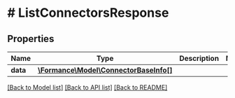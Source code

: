 # # ListConnectorsResponse

## Properties

Name | Type | Description | Notes
------------ | ------------- | ------------- | -------------
**data** | [**\Formance\Model\ConnectorBaseInfo[]**](ConnectorBaseInfo.md) |  |

[[Back to Model list]](../../README.md#models) [[Back to API list]](../../README.md#endpoints) [[Back to README]](../../README.md)
